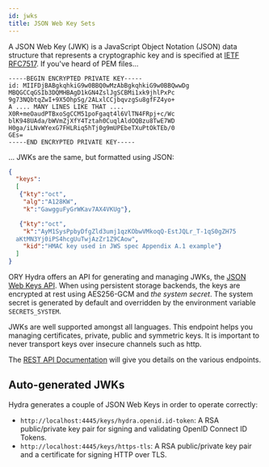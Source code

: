 ```yaml
---
id: jwks
title: JSON Web Key Sets
---
```


A JSON Web Key (JWK) is a JavaScript Object Notation (JSON) data structure that
represents a cryptographic key and is specified at
[IETF RFC7517](https://tools.ietf.org/html/rfc7517). If you've heard of PEM
files...

```
-----BEGIN ENCRYPTED PRIVATE KEY-----
id: MIIFDjBABgkqhkiG9w0BBQ0wMzAbBgkqhkiG9w0BBQwwDg
MBQGCCqGSIb3DQMHBAgD1kGN4ZslJgSCBMi1xk9jhlPxPc
9g73NQbtqZwI+9X5OhpSg/2ALxlCCjbqvzgSu8gfFZ4yo+
A .... MANY LINES LIKE THAT ....
X0R+meOaudPTBxoSgCCM51poFgaqt4l6VlTN4FRpj+c/Wc
blK948UAda/bWVmZjXfY4Tztah0CuqlAldOQBzu8TwE7WD
H0ga/iLNvWYexG7FHLRiq5hTj0g9mUPEbeTXuPtOkTEb/0
GEs=
-----END ENCRYPTED PRIVATE KEY-----
```

... JWKs are the same, but formatted using JSON:

```json
{
  "keys":
  [
   {"kty":"oct",
    "alg":"A128KW",
    "k":"GawgguFyGrWKav7AX4VKUg"},

   {"kty":"oct",
    "k":"AyM1SysPpbyDfgZld3umj1qzKObwVMkoqQ-EstJQLr_T-1qS0gZH75
  aKtMN3Yj0iPS4hcgUuTwjAzZr1Z9CAow",
    "kid":"HMAC key used in JWS spec Appendix A.1 example"}
  ]
}
```

ORY Hydra offers an API for generating and managing JWKs, the
[JSON Web Keys API](./reference/api.mdx). When using persistent storage
backends, the keys are encrypted at rest using AES256-GCM and _the system
secret_. The system secret is generated by default and overridden by the
environment variable `SECRETS_SYSTEM`.

JWKs are well supported amongst all languages. This endpoint helps you managing
certificates, private, public and symmetric keys. It is important to never
transport keys over insecure channels such as http.

The [REST API Documentation](./reference/api.mdx) will give you details on the
various endpoints.

## Auto-generated JWKs

Hydra generates a couple of JSON Web Keys in order to operate correctly:

- `http://localhost:4445/keys/hydra.openid.id-token`: A RSA public/private key
  pair for signing and validating OpenID Connect ID Tokens.
- `http://localhost:4445/keys/https-tls`: A RSA public/private key pair and a
  certificate for signing HTTP over TLS.
